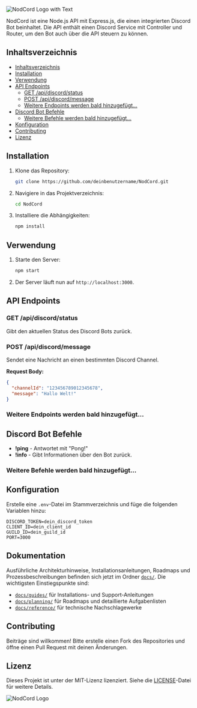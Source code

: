 ![NodCord Logo with Text](https://github.com/user-attachments/assets/f13e96c2-4dff-48f9-8da0-c2acfd49c09b)

NodCord ist eine Node.js API mit Express.js, die einen integrierten Discord Bot beinhaltet. Die API enthält einen Discord Service mit Controller und Router, um den Bot auch über die API steuern zu können.

## Inhaltsverzeichnis

- [Inhaltsverzeichnis](#inhaltsverzeichnis)
- [Installation](#installation)
- [Verwendung](#verwendung)
- [API Endpoints](#api-endpoints)
  - [GET /api/discord/status](#get-apidiscordstatus)
  - [POST /api/discord/message](#post-apidiscordmessage)
  - [Weitere Endpoints werden bald hinzugefügt...](#weitere-endpoints-werden-bald-hinzugefügt)
- [Discord Bot Befehle](#discord-bot-befehle)
  - [Weitere Befehle werden bald hinzugefügt...](#weitere-befehle-werden-bald-hinzugefügt)
- [Konfiguration](#konfiguration)
- [Contributing](#contributing)
- [Lizenz](#lizenz)

## Installation

1. Klone das Repository:
   ```sh
   git clone https://github.com/deinbenutzername/NodCord.git
   ```
2. Navigiere in das Projektverzeichnis:
   ```sh
   cd NodCord
   ```
3. Installiere die Abhängigkeiten:
   ```sh
   npm install
   ```

## Verwendung

1. Starte den Server:

   ```sh
   npm start
   ```

2. Der Server läuft nun auf `http://localhost:3000`.

## API Endpoints

### GET /api/discord/status

Gibt den aktuellen Status des Discord Bots zurück.

### POST /api/discord/message

Sendet eine Nachricht an einen bestimmten Discord Channel.

**Request Body:**

```json
{
  "channelId": "123456789012345678",
  "message": "Hallo Welt!"
}
```

### Weitere Endpoints werden bald hinzugefügt...

## Discord Bot Befehle

- **!ping** - Antwortet mit "Pong!"
- **!info** - Gibt Informationen über den Bot zurück.

### Weitere Befehle werden bald hinzugefügt...

## Konfiguration

Erstelle eine `.env`-Datei im Stammverzeichnis und füge die folgenden Variablen hinzu:

```
DISCORD_TOKEN=dein_discord_token
CLIENT_ID=dein_client_id
GUILD_ID=dein_guild_id
PORT=3000
```

## Dokumentation

Ausführliche Architekturhinweise, Installationsanleitungen, Roadmaps und Prozessbeschreibungen befinden sich jetzt im Ordner [`docs/`](./docs). Die wichtigsten Einstiegspunkte sind:

- [`docs/guides/`](./docs/guides) für Installations- und Support-Anleitungen
- [`docs/planning/`](./docs/planning) für Roadmaps und detaillierte Aufgabenlisten
- [`docs/reference/`](./docs/reference) für technische Nachschlagewerke

## Contributing

Beiträge sind willkommen! Bitte erstelle einen Fork des Repositories und öffne einen Pull Request mit deinen Änderungen.

## Lizenz

Dieses Projekt ist unter der MIT-Lizenz lizenziert. Siehe die [LICENSE](LICENSE)-Datei für weitere Details.

![NodCord Logo](https://imgur.com/dCl3Q6H.png)
